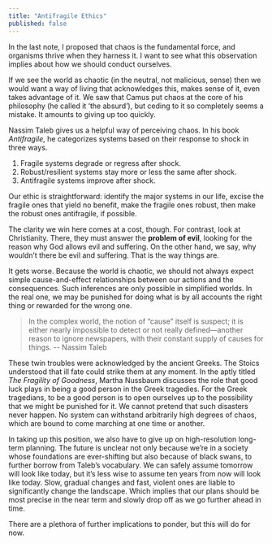 ```yaml
---
title: "Antifragile Ethics"
published: false
---
```


In the last note, I proposed that chaos is the fundamental force, and organisms thrive when they harness it. I want to see what this observation implies about how we should conduct ourselves.

If we see the world as chaotic (in the neutral, not malicious, sense) then we would want a way of living that acknowledges this, makes sense of it, even takes advantage of it. We saw that Camus put chaos at the core of his philosophy (he called it ‘the absurd’), but ceding to it so completely seems a mistake. It amounts to giving up too quickly.

Nassim Taleb gives us a helpful way of perceiving chaos. In his book _Antifragile_, he categorizes systems based on their response to shock in three ways.

1. Fragile systems degrade or regress after shock.
2. Robust/resilient systems stay more or less the same after shock.
3. Antifragile systems improve after shock.


Our ethic is straightforward: identify the major systems in our life, excise the fragile ones that yield no benefit, make the fragile ones robust, then make the robust ones antifragile, if possible.

The clarity we win here comes at a cost, though. For contrast, look at Christianity. There, they must answer the **problem of evil**, looking for the reason why God allows evil and suffering. On the other hand, we say, why wouldn’t there be evil and suffering. That is the way things are.

It gets worse. Because the world is chaotic, we should not always expect simple cause-and-effect relationships between our actions and the consequences. Such inferences are only possible in simplified worlds. In the real one, we may be punished for doing what is by all accounts the right thing or rewarded for the wrong one. 

> In the complex world, the notion of “cause” itself is suspect; it is either nearly impossible to detect or not really defined—another reason to ignore newspapers, with their constant supply of causes for things. -- Nassim Taleb

These twin troubles were acknowledged by the ancient Greeks. The Stoics understood that ill fate could strike them at any moment. In the aptly titled _The Fragility of Goodness_, Martha Nussbaum discusses the role that good luck plays in being a good person in the Greek tragedies. For the Greek tragedians, to be a good person is to open ourselves up to the possibility that we might be punished for it. We cannot pretend that such disasters never happen. No system can withstand arbitrarily high degrees of chaos, which are bound to come marching at one time or another. 

In taking up this position, we also have to give up on high-resolution long-term planning. The future is unclear not only because we’re in a society whose foundations are ever-shifting but also because of black swans, to further borrow from Taleb’s vocabulary. We can safely assume tomorrow will look like today, but it’s less wise to assume ten years from now will look like today. Slow, gradual changes and fast, violent ones are liable to significantly change the landscape. Which implies that our plans should be most precise in the near term and slowly drop off as we go further ahead in time.

There are a plethora of further implications to ponder, but this will do for now.